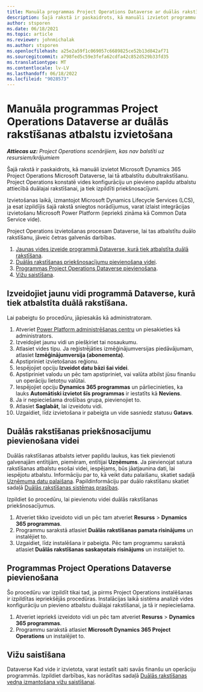 ```yaml
---
title: Manuāla programmas Project Operations Dataverse ar duālās rakstīšanas atbalstu izvietošana
description: Šajā rakstā ir paskaidrots, kā manuāli izvietot programmu Project Operations Dataverse, lai tā atbalstītu dubultrakstīšanu.
author: stsporen
ms.date: 06/18/2021
ms.topic: article
ms.reviewer: johnmichalak
ms.author: stsporen
ms.openlocfilehash: a25e2a59f1c069057c6689825ce52b13d842af71
ms.sourcegitcommit: a798fed5c59e3fefa62cdfa42c852d529b33fd35
ms.translationtype: MT
ms.contentlocale: lv-LV
ms.lasthandoff: 06/18/2022
ms.locfileid: "9028573"
---
```

# <a name="manually-deploy-the-project-operations-dataverse-app-with-dual-write-support"></a>Manuāla programmas Project Operations Dataverse ar duālās rakstīšanas atbalstu izvietošana

_**Attiecas uz:** Project Operations scenārijiem, kas nav balstīti uz resursiem/krājumiem_

Šajā rakstā ir paskaidrots, kā manuāli izvietot Microsoft Dynamics 365 Project Operations Microsoft Dataverse, lai tā atbalstītu dubultrakstīšanu. Project Operations konstatē vides konfigurāciju un pievieno papildu atbalstu attiecībā duālajai rakstīšanai, ja tiek izpildīti priekšnosacījumi.

Izvietošanas laikā, izmantojot Microsoft Dynamics Lifecycle Services (LCS), ja esat izpildījis šajā rakstā sniegtos norādījumus, varat izlaist integrācijas izvietošanu Microsoft Power Platform (iepriekš zināma kā Common Data Service vide).

Project Operations izvietošanas procesam Dataverse, lai tas atbalstītu duālo rakstīšanu, jāveic četras galvenās darbības.

1. [Jaunas vides izveide programmā Dataverse, kurā tiek atbalstīta duālā rakstīšana](#create).
2. [Duālās rakstīšanas priekšnosacījumu pievienošana videi](#prerequisites).
3. [Programmas Project Operations Dataverse pievienošana](#dataverse).
4. [Vižu saistīšana](#link).

## <a name="create-a-new-environment-in-dataverse-that-supports-dual-write"></a><a name="create"></a>Izveidojiet jaunu vidi programmā Dataverse, kurā tiek atbalstīta duālā rakstīšana.

Lai pabeigtu šo procedūru, jāpiesakās kā administratoram.

1. Atveriet [Power Platform administrēšanas centru](https://admin.powerplatform.com) un piesakieties kā administrators.
2. Izveidojiet jaunu vidi un piešķiriet tai nosaukumu.
3. Atlasiet vides tipu. Ja reģistrējāties izmēģinājumversijas piedāvājumam, atlasiet **Izmēģinājumversija (abonementa)**.
4. Apstipriniet izvietošanas reģionu.
5. Iespējojiet opciju **Izveidot datu bāzi šai videi**. 
6. Apstipriniet valodu un pēc tam apstipriniet, vai valūta atbilst jūsu finanšu un operāciju lietotņu valūtai.
7. Iespējojiet opciju **Dynamics 365 programmas** un pārliecinieties, ka lauks **Automātiski izvietot šīs programmas** ir iestatīts kā **Neviens**.
8. Ja ir nepieciešama drošības grupa, pievienojiet to.
9. Atlasiet **Saglabāt**, lai izveidotu vidi.
10. Uzgaidiet, līdz izvietošana ir pabeigta un vide sasniedz statusu **Gatavs**.

## <a name="add-dual-write-prerequisites-to-the-environment"></a><a name="prerequisites"></a>Duālās rakstīšanas priekšnosacījumu pievienošana videi

Duālās rakstīšanas atbalsts ietver papildu laukus, kas tiek pievienoti galvenajām entītijām, piemēram, entītijai **Uzņēmums**. Ja pievienojat satura rakstīšanas atbalstu esošai videi, iespējams, būs jāatjaunina dati, lai iespējotu atbalstu. Informāciju par to, kā veikt datu palaišanu, skatiet sadaļā [Uzņēmuma datu palaišana](/dynamics365/fin-ops-core/dev-itpro/data-entities/dual-write/bootstrap-company-data). Papildinformāciju par duālo rakstīšanu skatiet sadaļā [Duālās rakstīšanas sistēmas prasības](/dynamics365/fin-ops-core/dev-itpro/data-entities/dual-write/dual-write-system-req).

Izpildiet šo procedūru, lai pievienotu videi duālās rakstīšanas priekšnosacījumus.

1. Atveriet tikko izveidoto vidi un pēc tam atveriet **Resurss** \> **Dynamics 365 programmas**.
2. Programmu sarakstā atlasiet **Duālās rakstīšanas pamata risinājums** un instalējiet to.
3. Uzgaidiet, līdz instalēšana ir pabeigta. Pēc tam programmu sarakstā atlasiet **Duālās rakstīšanas saskaņotais risinājums** un instalējiet to.

## <a name="add-the-project-operations-dataverse-app"></a><a name="dataverse"></a>Programmas Project Operations Dataverse pievienošana

Šo procedūru var izpildīt tikai tad, ja pirms Project Operations instalēšanas ir izpildītas iepriekšējās procedūras. Instalācijas laikā sistēma analizē vides konfigurāciju un pievieno atbalstu duālajai rakstīšanai, ja tā ir nepieciešama.

1. Atveriet iepriekš izveidoto vidi un pēc tam atveriet **Resurss** \> **Dynamics 365 programmas**.
2. Programmu sarakstā atlasiet **Microsoft Dynamics 365 Project Operations** un instalējiet to.

## <a name="link-your-environments"></a><a name="link"></a>Vižu saistīšana

Dataverse Kad vide ir izvietota, varat iestatīt saiti savās finanšu un operāciju programmās. Izpildiet darbības, kas norādītas sadaļā [Duālās rakstīšanas vedņa izmantošana vižu saistīšanai](/dynamics365/fin-ops-core/dev-itpro/data-entities/dual-write/link-your-environment).
